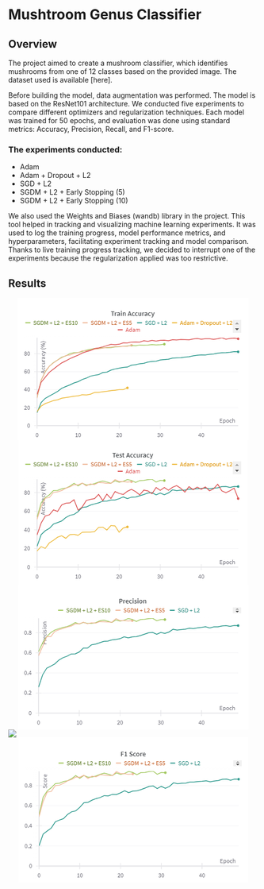 # Mushtroom Genus Classifier

## Overview
The project aimed to create a mushroom classifier, which identifies mushrooms from one of 12 classes based on the provided image. The dataset used is available [here].

Before building the model, data augmentation was performed. The model is based on the ResNet101 architecture. We conducted five experiments to compare different optimizers and regularization techniques. Each model was trained for 50 epochs, and evaluation was done using standard metrics: Accuracy, Precision, Recall, and F1-score.

### The experiments conducted:
- Adam
- Adam + Dropout + L2
- SGD + L2
- SGDM + L2 + Early Stopping (5)
- SGDM + L2 + Early Stopping (10)

We also used the Weights and Biases (wandb) library in the project. This tool helped in tracking and visualizing machine learning experiments. It was used to log the training progress, model performance metrics, and hyperparameters, facilitating experiment tracking and model comparison.
Thanks to live training progress tracking, we decided to interrupt one of the experiments because the regularization applied was too restrictive. 

## Results

<div style="text-align:center">
  <img src="README_files/train_accuracy.png" style="display:block; margin: 0 auto;">
</div>



<div style="text-align:center">
  <img src="README_files/test_accuracy.png" style="display:block; margin: 0 auto;">
</div>


<div style="text-align:center">
  <img src="README_files/precision.png" style="display:block; margin: 0 auto;">
</div>

<div style="text-align:center">
  <img src="README_files/reacall.png" style="display:block; margin: 0 auto;">
</div>
<div style="text-align:center">
  <img src="README_files/f1_score.png" style="display:block; margin: 0 auto;">
</div>
